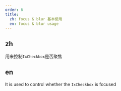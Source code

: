 ```yaml
---
order: 6
title:
  zh: focus & blur 基本使用
  en: focus & blur usage
---
```


## zh

用来控制`IxCheckbox`是否聚焦

## en

It is used to control whether the `IxCheckbox` is focused

